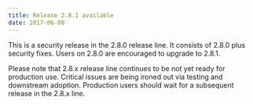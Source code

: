 ```yaml
---
title: Release 2.8.1 available
date: 2017-06-08
---
```

<!---
  Licensed under the Apache License, Version 2.0 (the "License");
  you may not use this file except in compliance with the License.
  You may obtain a copy of the License at

   http://www.apache.org/licenses/LICENSE-2.0

  Unless required by applicable law or agreed to in writing, software
  distributed under the License is distributed on an "AS IS" BASIS,
  WITHOUT WARRANTIES OR CONDITIONS OF ANY KIND, either express or implied.
  See the License for the specific language governing permissions and
  limitations under the License. See accompanying LICENSE file.
-->

This is a security release in the 2.8.0 release line. It consists of
2.8.0 plus security fixes. Users on 2.8.0 are encouraged to upgrade to
2.8.1.

Please note that 2.8.x release line continues to be not yet ready for
production use. Critical issues are being ironed out via testing and
downstream adoption. Production users should wait for a subsequent
release in the 2.8.x line.
